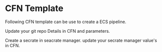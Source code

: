# CFN Template
Following CFN template can be use to create a ECS pipeline.

Update your git repo Details in CFN and parameters.

Create a secrate in seacrate manager.
update your secrate manager value's in CFN. 
